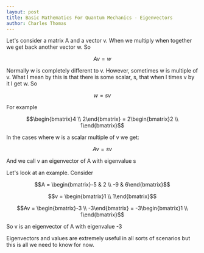 ```yaml
---
layout: post
title: Basic Mathematics For Quantum Mechanics - Eigenvectors
author: Charles Thomas
---
```


Let's consider a matrix A and a vector v. When we multiply when together we get back another vector w. So 

$$Av = w$$

Normally w is completely different to v. However, sometimes w is multiple of v. What I mean by this is that there is some scalar, s, that when I times v by it I get w. So

$$w = sv$$

For example

$$\begin{bmatrix}4 \\ 2\end{bmatrix} = 2\begin{bmatrix}2 \\ 1\end{bmatrix}$$

In the cases where w is a scalar multiple of v we get:

$$Av = sv$$

And we call v an eigenvector of A with eigenvalue s

Let's look at an example. Consider

$$A = \begin{bmatrix}-5 & 2 \\ -9 & 6\end{bmatrix}$$

$$v = \begin{bmatrix}1 \\ 1\end{bmatrix}$$

$$Av = \begin{bmatrix}-3 \\ -3\end{bmatrix} = -3\begin{bmatrix}1 \\ 1\end{bmatrix}$$

So v is an eigenvector of A with eigenvalue -3

Eigenvectors and values are extremely useful in all sorts of scenarios but this is all we need to know for now.